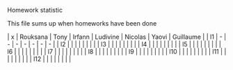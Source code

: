Homework statistic

This file sums up when homeworks have been done
 
|    x    | Rouksana | Tony | Irfann | Ludivine | Nicolas | Yaovi | Guillaume |
| l1      |    -     |  -   |    -   |    -     |    -    |    -  |     -     |
| l2      |          |      |        |          |         |       |           |
| l3      |          |      |        |          |         |       |           |
| l4      |          |      |        |          |         |       |           |
| l5      |          |      |        |          |         |       |           |
| l6      |          |      |        |          |         |       |           |
| l7      |          |      |        |          |         |       |           |
| l8      |          |      |        |          |         |       |           |
| l9      |          |      |        |          |         |       |           |
| l10     |          |      |        |          |         |       |           |
| l11     |          |      |        |          |         |       |           |
| l12     |          |      |        |          |         |       |           |